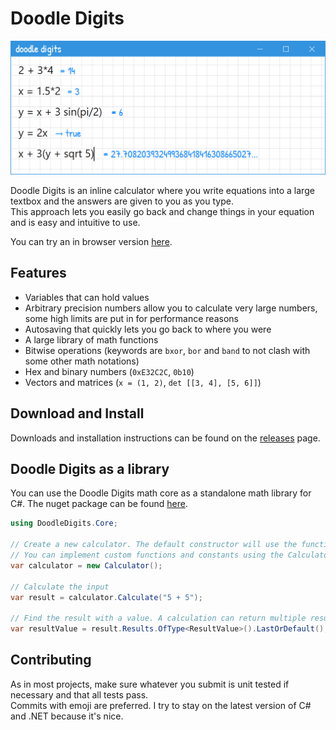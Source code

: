 # Doodle Digits

<img src="https://raw.githubusercontent.com/AntonBergaker/DoodleDigits/main/Marketing%20Images/App%20Preview.png" width="600">

Doodle Digits is an inline calculator where you write equations into a large textbox and the answers are given to you as you type.  
This approach lets you easily go back and change things in your equation and is easy and intuitive to use.

You can try an in browser version [here](https://anton.bergaker.com/doodle_digits).

## Features
* Variables that can hold values
* Arbitrary precision numbers allow you to calculate very large numbers, some high limits are put in for performance reasons
* Autosaving that quickly lets you go back to where you were
* A large library of math functions
* Bitwise operations (keywords are `bxor`, `bor` and `band` to not clash with some other math notations)
* Hex and binary numbers (`0xE32C2C`, `0b10`)
* Vectors and matrices (`x = (1, 2)`, `det [[3, 4], [5, 6]]`) 

## Download and Install
Downloads and installation instructions can be found on the [releases](https://github.com/AntonBergaker/DoodleDigits/releases) page.

## Doodle Digits as a library
You can use the Doodle Digits math core as a standalone math library for C#. The nuget package can be found [here](https://www.nuget.org/packages/DoodleDigits.Core).
```csharp
using DoodleDigits.Core;

// Create a new calculator. The default constructor will use the functions inside FunctionLibrary.Functions and ConstantLibary.Constants.
// You can implement custom functions and constants using the Calculator(IEnumerable<FunctionData> functions, IEnumerable<Constant> constants) constructor.
var calculator = new Calculator();

// Calculate the input
var result = calculator.Calculate("5 + 5");

// Find the result with a value. A calculation can return multiple results, including error messages and hints. The ResultValue is the result of a calculation.
var resultValue = result.Results.OfType<ResultValue>().LastOrDefault();
```

## Contributing
As in most projects, make sure whatever you submit is unit tested if necessary and that all tests pass.  
Commits with emoji are preferred.
I try to stay on the latest version of C# and .NET because it's nice.

